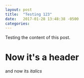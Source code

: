 ```yaml
---
layout: post
title:  "Testing 123"
date:   2017-01-28 13:48:38 -0500
categories:
---
```

Testing the content of this post.

# Now it's a header

and now its *italics*
